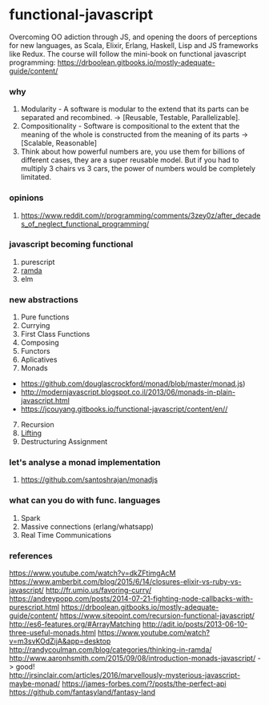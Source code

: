 functional-javascript
=====================

Overcoming OO adiction through JS, and opening the doors of perceptions for new
languages, as Scala, Elixir, Erlang, Haskell, Lisp and JS frameworks like Redux.
The course will follow the mini-book on functional javascript programming: 
https://drboolean.gitbooks.io/mostly-adequate-guide/content/ 


### why

1. Modularity - A software is modular to the extend that its parts can be
separated and recombined. -> [Reusable, Testable, Parallelizable].
2. Compositionality - Software is compositional to the extent that the meaning
of the whole is constructed from the meaning of its parts -> [Scalable,
Reasonable]
3. Think about how powerful numbers are, you use them for billions of different
cases, they are a super reusable model. But if you had to multiply 3 chairs vs 3
cars, the power of numbers would be completely limitated.

### opinions
1. https://www.reddit.com/r/programming/comments/3zey0z/after_decades_of_neglect_functional_programming/


### javascript becoming functional
1. purescript
2. [ramda](http://ramdajs.com/0.22.1/)
3. elm


### new abstractions

1. Pure functions
2. Currying
3. First Class Functions
4. Composing
5. Functors
6. Aplicatives
6. Monads
  - https://github.com/douglascrockford/monad/blob/master/monad.js)
  - http://modernjavascript.blogspot.co.il/2013/06/monads-in-plain-javascript.html
  - https://jcouyang.gitbooks.io/functional-javascript/content/en//
7. Recursion
8. [Lifting](http://www.aaronhsmith.com/2015/08/21/introduction-functional-programming-javascript/)
8. Destructuring Assignment



### let's analyse a monad implementation
1. https://github.com/santoshrajan/monadjs


### what can you do with func. languages
1. Spark
2. Massive connections (erlang/whatsapp)
3. Real Time Communications



### references
https://www.youtube.com/watch?v=dkZFtimgAcM 
https://www.amberbit.com/blog/2015/6/14/closures-elixir-vs-ruby-vs-javascript/ 
http://fr.umio.us/favoring-curry/ 
https://andreypopp.com/posts/2014-07-21-fighting-node-callbacks-with-purescript.html 
https://drboolean.gitbooks.io/mostly-adequate-guide/content/ 
https://www.sitepoint.com/recursion-functional-javascript/ 
http://es6-features.org/#ArrayMatching 
http://adit.io/posts/2013-06-10-three-useful-monads.html 
https://www.youtube.com/watch?v=m3svKOdZijA&app=desktop 
http://randycoulman.com/blog/categories/thinking-in-ramda/ 
http://www.aaronhsmith.com/2015/09/08/introduction-monads-javascript/  -> good!  
http://jrsinclair.com/articles/2016/marvellously-mysterious-javascript-maybe-monad/ 
https://james-forbes.com/?/posts/the-perfect-api 
https://github.com/fantasyland/fantasy-land 

